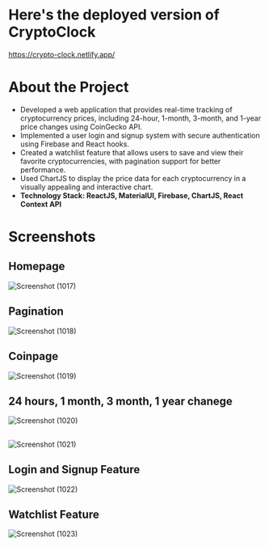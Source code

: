 # Here's the deployed version of CryptoClock
https://crypto-clock.netlify.app/

# About the Project
* Developed a web application that provides real-time tracking of cryptocurrency prices, including
24-hour, 1-month, 3-month, and 1-year price changes using CoinGecko API.
* Implemented a user login and signup system with secure authentication using Firebase and React
hooks.
* Created a watchlist feature that allows users to save and view their favorite cryptocurrencies,
with pagination support for better performance.
* Used ChartJS to display the price data for each cryptocurrency in a visually appealing and
interactive chart.
* **Technology Stack: ReactJS, MaterialUI, Firebase, ChartJS, React Context API**


# Screenshots
## Homepage
![Screenshot (1017)](https://user-images.githubusercontent.com/109795529/219327985-4949b2d9-f79d-4b76-9243-df3eb40dd4e0.png)
## Pagination
![Screenshot (1018)](https://user-images.githubusercontent.com/109795529/219328006-0c0f0778-156b-43c7-b363-e01c5b177c27.png)
## Coinpage
![Screenshot (1019)](https://user-images.githubusercontent.com/109795529/219328008-b5a2ba78-4858-4686-8bdc-381064b541a6.png)
## 24 hours, 1 month, 3 month, 1 year chanege
![Screenshot (1020)](https://user-images.githubusercontent.com/109795529/219328017-ea80ac72-c08c-4100-8e28-58fe3baaa917.png)
##
![Screenshot (1021)](https://user-images.githubusercontent.com/109795529/219328024-ccbc3fec-7f5a-48bc-9021-49fde0d049f2.png)
## Login and Signup Feature
![Screenshot (1022)](https://user-images.githubusercontent.com/109795529/219328030-f13e3eef-cdd3-4f36-a785-606d2605d6c1.png)
## Watchlist Feature
![Screenshot (1023)](https://user-images.githubusercontent.com/109795529/219328036-52a4a797-0968-43d7-88a7-da390141a908.png)
